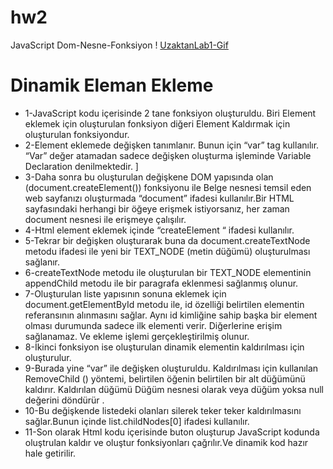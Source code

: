 # hw2
 JavaScript Dom-Nesne-Fonksiyon
! [UzaktanLab1-Gif](hw2/outputs/2.hafta.gif)

# Dinamik Eleman Ekleme

* 1-JavaScript kodu içerisinde 2 tane fonksiyon oluşturuldu.
Biri Element eklemek için oluşturulan fonksiyon diğeri Element Kaldırmak için oluşturulan fonksiyondur.
* 2-Element eklemede değişken tanımlanır. Bunun için “var” tag kullanılır. “Var” değer atamadan sadece değişken oluşturma işleminde Variable Declaration denilmektedir. ]
* 3-Daha sonra bu oluşturulan değişkene DOM yapısında olan (document.createElement()) fonksiyonu ile Belge nesnesi temsil eden web sayfanızı oluşturmada “document” ifadesi kullanılır.Bir HTML sayfasındaki herhangi bir öğeye erişmek istiyorsanız, her zaman document nesnesi ile  erişmeye çalışılır.
* 4-Html element eklemek içinde  “createElement “ ifadesi kullanılır.
* 5-Tekrar bir değişken oluşturarak buna da document.createTextNode metodu ifadesi ile yeni bir TEXT_NODE (metin düğümü) oluşturulması sağlanır.
* 6-createTextNode metodu ile oluşturulan bir TEXT_NODE elementinin appendChild metodu ile bir paragrafa eklenmesi sağlanmış olunur.
* 7-Oluşturulan liste yapısının sonuna eklemek için document.getElementById metodu ile, id özelliği belirtilen elementin referansının alınmasını sağlar. Aynı id kimliğine sahip başka bir element olması durumunda sadece ilk elementi verir. Diğerlerine erişim sağlanamaz. Ve ekleme işlemi gerçekleştirilmiş olunur.
* 8-İkinci fonksiyon ise oluşturulan dinamik elementin kaldırılması için oluşturulur.
* 9-Burada yine “var” ile değişken oluşturuldu. Kaldırılması için kullanılan  RemoveChild () yöntemi, belirtilen öğenin belirtilen bir alt düğümünü kaldırır. Kaldırılan düğümü Düğüm nesnesi olarak veya düğüm yoksa null değerini döndürür .
* 10-Bu değişkende listedeki olanları silerek teker teker kaldırılmasını sağlar.Bunun içinde list.childNodes[0] ifadesi kullanılır.
* 11-Son olarak Html kodu içerisinde buton oluşturup JavaScript kodunda oluştrulan kaldır ve oluştur fonksiyonları çağrılır.Ve dinamik kod hazır hale getirilir.
